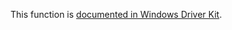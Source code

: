 This function is [documented in Windows Driver Kit](https://learn.microsoft.com/en-us/windows-hardware/drivers/ddi/ntddk/nf-ntddk-rtlrealpredecessor).
